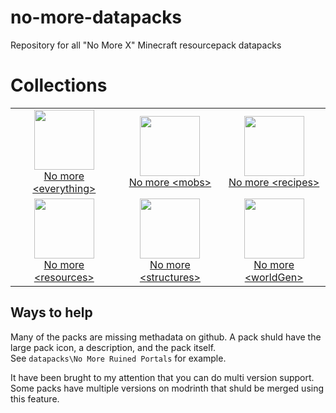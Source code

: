 # no-more-datapacks
Repository for all "No More X" Minecraft resourcepack datapacks

# Collections
| | | |
|:-------------------------:|:-:|:-:|
|[<img width="96" src="https://cdn.modrinth.com/data/Up4a09Dq/8f0a74e142dd8f94edd544e0d26297341c5d5c37.png"> <br> No more \<everything\>](https://modrinth.com/collection/Up4a09Dq) | [<img width="96" src="https://cdn.modrinth.com/data/8AtZQlL4/d9494c95cf78d16435c4de28b7840dac61c16a4e.png"> <br> No more \<mobs\>](https://modrinth.com/collection/8AtZQlL4) | [<img width="96" src="https://cdn.modrinth.com/data/GDYnNNiv/67e7c522f044d4ef8aaa73c20eaed67115dfd870.png"> <br> No more \<recipes\>](https://modrinth.com/collection/GDYnNNiv) |
|[<img width="96" src="https://cdn.modrinth.com/data/LZ7xfg1U/0432098dd109350d1e5c31c43f9c5b3e5cff83ef.png"> <br> No more \<resources\>](https://modrinth.com/collection/LZ7xfg1U) | [<img width="96" src="https://cdn.modrinth.com/data/p7ybwhRp/35c19de1a35155e9500e982f8a5720201fea6682.png"> <br> No more \<structures\>](https://modrinth.com/collection/p7ybwhRp) | [<img width="96" src="https://cdn.modrinth.com/data/xTglcPSE/c6d2af95867843d455f7c8bfb4bd0f008d43aa26.png"> <br> No more \<worldGen\>](https://modrinth.com/collection/xTglcPSE) |

## Ways to help

Many of the packs are missing methadata on github. A pack shuld have the large pack icon, a description, and the pack itself.\
See `datapacks\No More Ruined Portals` for example.

It have been brught to my attention that you can do multi version support. Some packs have multiple versions on modrinth that shuld be merged using this feature.